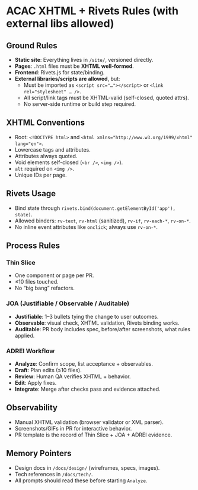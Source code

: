 # ACAC XHTML + Rivets Rules (with external libs allowed)

## Ground Rules
- **Static site**: Everything lives in `/site/`, versioned directly.  
- **Pages**: `.html` files must be **XHTML well-formed**.  
- **Frontend**: Rivets.js for state/binding.  
- **External libraries/scripts are allowed**, but:
  - Must be imported as `<script src="…"></script>` or `<link rel="stylesheet" … />`.  
  - All script/link tags must be XHTML-valid (self-closed, quoted attrs).  
  - No server-side runtime or build step required.  

## XHTML Conventions
- Root: `<!DOCTYPE html>` and `<html xmlns="http://www.w3.org/1999/xhtml" lang="en">`.  
- Lowercase tags and attributes.  
- Attributes always quoted.  
- Void elements self-closed (`<br />`, `<img />`).  
- `alt` required on `<img />`.  
- Unique IDs per page.  

## Rivets Usage
- Bind state through `rivets.bind(document.getElementById('app'), state)`.  
- Allowed binders: `rv-text`, `rv-html` (sanitized), `rv-if`, `rv-each-*`, `rv-on-*`.  
- No inline event attributes like `onclick`; always use `rv-on-*`.  

## Process Rules
### Thin Slice
- One component or page per PR.  
- ≤10 files touched.  
- No “big bang” refactors.  

### JOA (Justifiable / Observable / Auditable)
- **Justifiable**: 1–3 bullets tying the change to user outcomes.  
- **Observable**: visual check, XHTML validation, Rivets binding works.  
- **Auditable**: PR body includes spec, before/after screenshots, what rules applied.  

### ADREI Workflow
- **Analyze**: Confirm scope, list acceptance + observables.  
- **Draft**: Plan edits (≤10 files).  
- **Review**: Human QA verifies XHTML + behavior.  
- **Edit**: Apply fixes.  
- **Integrate**: Merge after checks pass and evidence attached.  

## Observability
- Manual XHTML validation (browser validator or XML parser).  
- Screenshots/GIFs in PR for interactive behavior.  
- PR template is the record of Thin Slice + JOA + ADREI evidence.  

## Memory Pointers
- Design docs in `/docs/design/` (wireframes, specs, images).  
- Tech references in `/docs/tech/`.  
- All prompts should read these before starting `Analyze`.